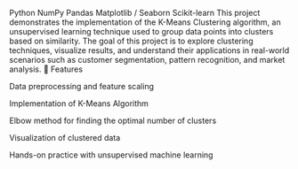 Python
NumPy
Pandas
Matplotlib / Seaborn
Scikit-learn
This project demonstrates the implementation of the K-Means Clustering algorithm, an unsupervised learning technique used to group data points into clusters based on similarity. The goal of this project is to explore clustering techniques, visualize results, and understand their applications in real-world scenarios such as customer segmentation, pattern recognition, and market analysis.
🚀 Features

Data preprocessing and feature scaling

Implementation of K-Means Algorithm

Elbow method for finding the optimal number of clusters

Visualization of clustered data

Hands-on practice with unsupervised machine learning
